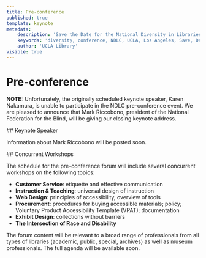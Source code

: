 ```yaml
---
title: Pre-conference
published: true
template: keynote
metadata:
    description: 'Save the Date for the National Diversity in Libraries Conference (NDLC) 2016 UCLA, Los Angeles, California where library staff discuss issues relating to diversity.'
    keywords: 'diversity, conference, NDLC, UCLA, Los Angeles, Save, Date, national, 2016, what is diversity, diversity committee, pre-conference'
    author: 'UCLA Library'
visible: true
---
```

# Pre-conference
<p><strong>NOTE:</strong> Unfortunately, the originally scheduled keynote speaker, Karen Nakamura, is unable to 
participate in the NDLC pre-conference event. We are pleased to announce that Mark Riccobono, president of the National Federation for the 
Blind, will be giving our closing keynote address.</p>
## Keynote Speaker
<p>Information about Mark Riccobono will be posted soon.</p>
## Concurrent Workshops
<p>The schedule for the pre-conference forum will include several concurrent workshops on the following topics:</p>
<ul>
<li><strong>Customer Service</strong>: etiquette and effective communication</li>
<li><strong>Instruction &amp; Teaching</strong>: universal design of instruction</li>
<li><strong>Web Design</strong>: principles of accessibility, overview of tools</li>
<li><strong>Procurement</strong>: procedures for buying accessible materials; policy; Voluntary Product Accessibility Template (VPAT); documentation</li>
<li><strong>Exhibit Design</strong>: collections without barriers</li>
<li><strong>The Intersection of Race and Disability</strong></li>
</ul>
<p>The forum content will be relevant to a broad range of professionals from all types of libraries (academic, public, special, archives) as well as museum professionals. The full agenda will be available soon.</p>